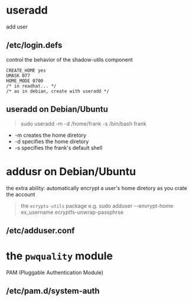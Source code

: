 # useradd
add user
## /etc/login.defs
control the behavior of the shadow-utils component
```
CREATE_HOME yes
UMASK 077
HOME_MODE 0700
/* in readhat... */
/* as in debian, create with useradd */
```
## useradd on Debian/Ubuntu
> sudo useradd -m -d /home/frank -s /bin/bash frank
- -m creates the home diretory
- -d specifies the home diretory
- -s specifies the frank's default shell

# addusr on Debian/Ubuntu
the extra ability: automatically encrypt a user's home diretory as you crate 
    the account
> the `ecrypts-utils` package
e.g.
> sudo adduser --envrypt-home ex_username
> ecryptfs-unwrap-passphrse
## /etc/adduser.conf


# the `pwquality` module
PAM (Pluggable Authentication Module)
## /etc/pam.d/system-auth
